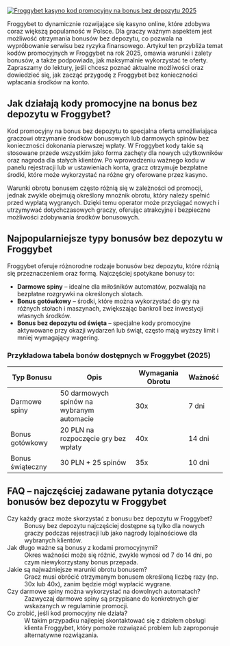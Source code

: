 [![Froggybet kasyno kod promocyjny na bonus bez depozytu 2025](https://123-caf.pages.dev/gitsignup.png)](https://vrmoo.ru/Bt82HjjY)

<div>     <p>Froggybet to dynamicznie rozwijające się kasyno online, które zdobywa coraz większą popularność w Polsce. Dla graczy ważnym aspektem jest możliwość otrzymania bonusów bez depozytu, co pozwala na wypróbowanie serwisu bez ryzyka finansowego. Artykuł ten przybliża temat kodów promocyjnych w Froggybet na rok 2025, omawia warunki i zalety bonusów, a także podpowiada, jak maksymalnie wykorzystać te oferty. Zapraszamy do lektury, jeśli chcesz poznać aktualne możliwości oraz dowiedzieć się, jak zacząć przygodę z Froggybet bez konieczności wpłacania środków na konto.</p>    <h2>Jak działają kody promocyjne na bonus bez depozytu w Froggybet?</h2>   <p>Kod promocyjny na bonus bez depozytu to specjalna oferta umożliwiająca graczowi otrzymanie środków bonusowych lub darmowych spinów bez konieczności dokonania pierwszej wpłaty. W Froggybet kody takie są stosowane przede wszystkim jako forma zachęty dla nowych użytkowników oraz nagroda dla stałych klientów. Po wprowadzeniu ważnego kodu w panelu rejestracji lub w ustawieniach konta, gracz otrzymuje bezpłatne środki, które może wykorzystać na różne gry oferowane przez kasyno.</p>   <p>Warunki obrotu bonusem często różnią się w zależności od promocji, jednak zwykle obejmują określony mnożnik obrotu, który należy spełnić przed wypłatą wygranych. Dzięki temu operator może przyciągać nowych i utrzymywać dotychczasowych graczy, oferując atrakcyjne i bezpieczne możliwości zdobywania środków bonusowych.</p>    <h2>Najpopularniejsze typy bonusów bez depozytu w Froggybet</h2>     <p>Froggybet oferuje różnorodne rodzaje bonusów bez depozytu, które różnią się przeznaczeniem oraz formą. Najczęściej spotykane bonusy to:</p>      <ul>       <li><strong>Darmowe spiny</strong> – idealne dla miłośników automatów, pozwalają na bezpłatne rozgrywki na określonych slotach.</li>       <li><strong>Bonus gotówkowy</strong> – środki, które można wykorzystać do gry na różnych stołach i maszynach, zwiększając bankroll bez inwestycji własnych środków.</li>       <li><strong>Bonus bez depozytu od święta</strong> – specjalne kody promocyjne aktywowane przy okazji wydarzeń lub świąt, często mają wyższy limit i mniej wymagający wagering.</li>     </ul>    <h3>Przykładowa tabela bonów dostępnych w Froggybet (2025)</h3>     <table>       <thead>         <tr>           <th>Typ Bonusu</th>           <th>Opis</th>           <th>Wymagania Obrotu</th>           <th>Ważność</th>         </tr>       </thead>       <tbody>         <tr>           <td>Darmowe spiny</td>           <td>50 darmowych spinów na wybranym automacie</td>           <td>30x</td>           <td>7 dni</td>         </tr>         <tr>           <td>Bonus gotówkowy</td>           <td>20 PLN na rozpoczęcie gry bez wpłaty</td>           <td>40x</td>           <td>14 dni</td>         </tr>         <tr>           <td>Bonus świąteczny</td>           <td>30 PLN + 25 spinów</td>           <td>35x</td>           <td>10 dni</td>         </tr>       </tbody>     </table>    <h2>FAQ – najczęściej zadawane pytania dotyczące bonusów bez depozytu w Froggybet</h2>     <dl>       <dt>Czy każdy gracz może skorzystać z bonusu bez depozytu w Froggybet?</dt>       <dd>Bonusy bez depozytu najczęściej dostępne są tylko dla nowych graczy podczas rejestracji lub jako nagrody lojalnościowe dla wybranych klientów.</dd>          <dt>Jak długo ważne są bonusy z kodami promocyjnymi?</dt>       <dd>Okres ważności może się różnić, zwykle wynosi od 7 do 14 dni, po czym niewykorzystany bonus przepada.</dd>          <dt>Jakie są najważniejsze warunki obrotu bonusem?</dt>       <dd>Gracz musi obrócić otrzymanym bonusem określoną liczbę razy (np. 30x lub 40x), zanim będzie mógł wypłacić wygrane.</dd>          <dt>Czy darmowe spiny można wykorzystać na dowolnych automatach?</dt>       <dd>Zazwyczaj darmowe spiny są przypisane do konkretnych gier wskazanych w regulaminie promocji.</dd>          <dt>Co zrobić, jeśli kod promocyjny nie działa?</dt>       <dd>W takim przypadku najlepiej skontaktować się z działem obsługi klienta Froggybet, który pomoże rozwiązać problem lub zaproponuje alternatywne rozwiązania.</dd>   </dl> </div>